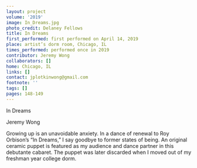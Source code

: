 ```yaml
---
layout: project
volume: '2019'
image: In_Dreams.jpg
photo_credit: Delaney Fellows
title: In Dreams
first_performed: first performed on April 14, 2019
place: artist’s dorm room, Chicago, IL
times_performed: performed once in 2019
contributor: Jeremy Wong
collaborators: []
home: Chicago, IL
links: []
contact: jplotkinwong@gmail.com
footnote: ''
tags: []
pages: 148-149
---
```



In Dreams

Jeremy Wong

Growing up is an unavoidable anxiety. In a dance of renewal to Roy Orbison’s “In Dreams,” I say goodbye to former states of being. An original ceramic puppet is featured as my audience and dance partner in this debutante cabaret. The puppet was later discarded when I moved out of my freshman year college dorm.
